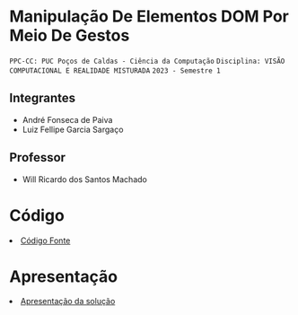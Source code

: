 # Manipulação De Elementos DOM Por Meio De Gestos

`PPC-CC: PUC Poços de Caldas - Ciência da Computação`
`Disciplina: VISÃO COMPUTACIONAL E REALIDADE MISTURADA`
`2023 - Semestre 1`

## Integrantes

- André Fonseca de Paiva
- Luiz Fellipe Garcia Sargaço

## Professor

- Will Ricardo dos Santos Machado

# Código

<li><a href="src/README.md"> Código Fonte</a></li>

# Apresentação

<li><a href="presentation/README.md"> Apresentação da solução</a></li>
